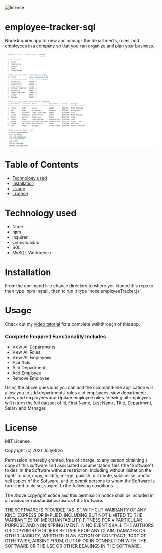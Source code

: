  ![license](https://img.shields.io/static/v1?label=license&message=MIT&color=brightgreen)

# employee-tracker-sql
 Node Inquirer app to view and manage the departments, roles, and employees in a company so that you can organize and plan your business.

![SAMPLE](assets/images/mockup.gif)

# Table of Contents 

* [Technology used](#Technology%20used)
* [Installation](#Installation)
* [Usage](#Usage)
* [License](#License)

# Technology used

* Node
* npm
* inquirer
* console.table
* SQL
* MySQL Workbench

# Installation 

From the command line change directory to where you cloned this repo to then type 'npm install', then to run it type 'node employeeTracker.js'

# Usage
Check out my [video tutorial]( https://drive.google.com/file/d/1ipxTHQaCM2ZmK6PvqwCKg5Y_Kmngwc5k/view) for a complete walkthrough of this app.

### Complete Required Functionality Includes
* View All Departments
* View All Roles
* View All Employees
* Add Role
* Add Department
* Add Employee
* Remove Employee

Using the above questions you can add the command-line application will allow you to add departments, roles and employees, view departments, roles, and employees and Update employee roles.  Viewing all employees will return the full dataset of id, First Name, Last Name, Title, Department, Salary and Manager.


# License
MIT License

Copyright (c) 2021 JodyBrzo

Permission is hereby granted, free of charge, to any person obtaining a copy 
of this software and associated documentation files (the "Software"), to deal
in the Software without restriction, including without limitation the rights
to use, copy, modify, merge, publish, distribute, sublicense, and/or sell
copies of the Software, and to permit persons to whom the Software is
furnished to do so, subject to the following conditions:

The above copyright notice and this permission notice shall be included in all
copies or substantial portions of the Software.

THE SOFTWARE IS PROVIDED "AS IS", WITHOUT WARRANTY OF ANY KIND, EXPRESS OR
IMPLIED, INCLUDING BUT NOT LIMITED TO THE WARRANTIES OF MERCHANTABILITY,
FITNESS FOR A PARTICULAR PURPOSE AND NONINFRINGEMENT. IN NO EVENT SHALL THE
AUTHORS OR COPYRIGHT HOLDERS BE LIABLE FOR ANY CLAIM, DAMAGES OR OTHER
LIABILITY, WHETHER IN AN ACTION OF CONTRACT, TORT OR OTHERWISE, ARISING FROM,
OUT OF OR IN CONNECTION WITH THE SOFTWARE OR THE USE OR OTHER DEALINGS IN THE
SOFTWARE.

